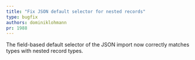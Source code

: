 ```yaml
---
title: "Fix JSON default selector for nested records"
type: bugfix
authors: dominiklohmann
pr: 1988
---
```


The field-based default selector of the JSON import now correctly matches types
with nested record types.
